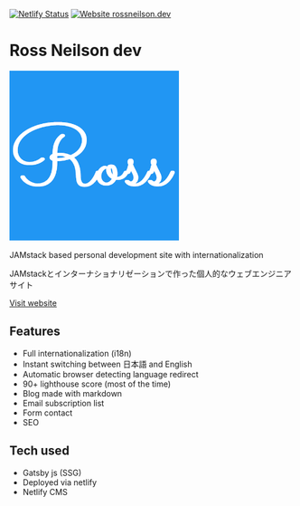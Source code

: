 [![Netlify Status](https://api.netlify.com/api/v1/badges/3d320caf-8c6d-400b-84cf-4cd508f2db72/deploy-status)](https://app.netlify.com/sites/rossneilson/deploys)
[![Website rossneilson.dev](https://img.shields.io/website-up-down-green-red/https/rossneilson.dev)](https://rossneilson.dev/)

# Ross Neilson dev
<img src="/src/images/icon-512x512.png" width="300"/>

JAMstack based personal development site with internationalization

JAMstackとインターナショナリゼーションで作った個人的なウェブエンジニアサイト

[Visit website](https://rossneilson.dev)

## Features
* Full internationalization (i18n)
* Instant switching between 日本語 and English
* Automatic browser detecting language redirect
* 90+ lighthouse score (most of the time)
* Blog made with markdown
* Email subscription list
* Form contact
* SEO

## Tech used
* Gatsby js (SSG)
* Deployed via netlify
* Netlify CMS


